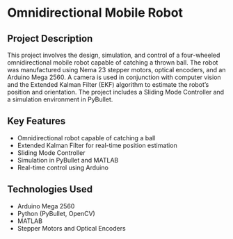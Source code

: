 # Omnidirectional Mobile Robot

## Project Description
This project involves the design, simulation, and control of a four-wheeled omnidirectional mobile robot capable of catching a thrown ball. The robot was manufactured using Nema 23 stepper motors, optical encoders, and an Arduino Mega 2560. A camera is used in conjunction with computer vision and the Extended Kalman Filter (EKF) algorithm to estimate the robot’s position and orientation. The project includes a Sliding Mode Controller and a simulation environment in PyBullet.

## Key Features
- Omnidirectional robot capable of catching a ball
- Extended Kalman Filter for real-time position estimation
- Sliding Mode Controller
- Simulation in PyBullet and MATLAB
- Real-time control using Arduino

## Technologies Used
- Arduino Mega 2560
- Python (PyBullet, OpenCV)
- MATLAB
- Stepper Motors and Optical Encoders
